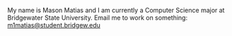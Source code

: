 My name is Mason Matias and I am currently a Computer Science major at Bridgewater State University.
Email me to work on something: m1matias@student.bridgew.edu

<!---
Masonm212/Masonm212 is a ✨ special ✨ repository because its `README.md` (this file) appears on your GitHub profile.
You can click the Preview link to take a look at your changes.
--->
